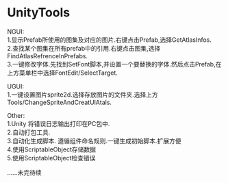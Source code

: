 # UnityTools

NGUI:  
1.显示Prefab所使用的图集及对应的图片.右键点击Prefab,选择GetAtlasInfos.  
2.查找某个图集在所有prefab中的引用.右键点击图集,选择FindAtlasRefrenceInPrefabs.  
3.一键修改字体.先找到SetFont脚本,并设置一个要替换的字体.然后点击Prefab,在上方菜单栏中选择FontEdit/SelectTarget.  
  
UGUI:  
1.一键设置图片sprite2d.选择存放图片的文件夹.选择上方Tools/ChangeSpriteAndCreatUIAtals.  
  
Other:  
1.Unity 将错误日志输出打印在PC包中.  
2.自动打包工具.  
3.自动化生成脚本. 遵循组件命名规则.一键生成初始脚本.扩展方便  
4.使用ScriptableObject存储数据  
5.使用ScriptableObject检查错误  



......未完待续

